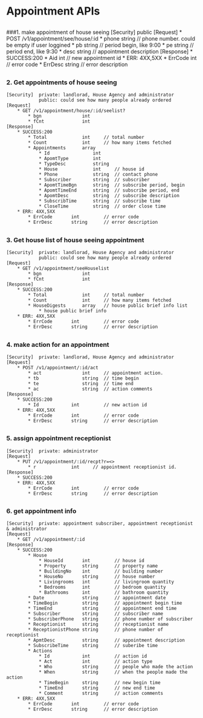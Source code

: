 # Appointment APIs

##
###1. make appointment of house seeing
	[Security]	public
	[Request]
  		* POST /v1/appointment/see/house/:id
	  		* phone			string	// phone number. could be empty if user loggined 
	  		* pb			string	// period begin, like 9:00
	  		* pe			string 	// period end, like 9:30
	  		* desc			string	// appointment description
	[Response]
		* SUCCESS:200 
			* Aid    		int		// new appointment id
		* ERR: 4XX,5XX
	  		* ErrCode		int			// error code
	  		* ErrDesc		string		// error description
##

### 2. Get appointments of house seeing
	[Security]	private: landlorad, House Agency and administrator
				public: could see how many people already ordered
	[Request]
  		* GET /v1/appointment/house/:id/seelist?
	  		* bgn				int
	  		* fCnt				int
	[Response]
		* SUCCESS:200 
			* Total    			int		// total number
			* Count				int		// how many items fetched
			* Appointments		array
				* Id				int
				* ApomtType			int
				* TypeDesc			string
				* House				int		// house id
				* Phone				string	// contact phone
				* Subscriber		string	// subscriber
				* ApomtTimeBgn		string	// subscribe period, begin
				* ApomtTimeEnd		string	// subscribe period, end
				* ApomtDesc			string	// subscribe description
				* SubscribTime		string	// subscribe time
				* CloseTime			string	// order close time
		* ERR: 4XX,5XX
	  		* ErrCode		int			// error code
	  		* ErrDesc		string		// error description
##

### 3. Get house list of house seeing appointment
	[Security]	private: landlorad, House Agency and administrator
				public: could see how many people already ordered
	[Request]
  		* GET /v1/appointment/seeHouselist
	  		* bgn				int
	  		* fCnt				int
	[Response]
		* SUCCESS:200 
			* Total    			int		// total number
			* Count				int		// how many items fetched
			* HouseDigests		array	// house public brief info list
				* house public brief info
		* ERR: 4XX,5XX
	  		* ErrCode		int			// error code
	  		* ErrDesc		string		// error description
##

### 4. make action for an appointment
	[Security]	private: landlorad, House Agency and administrator
	[Request]
  		* POST /v1/appointment/:id/act
	  		* act				int		// appointment action. 
	  		* tb				string	// time begin
	  		* te				string	// time end
	  		* ac				string	// action comments
	[Response]
		* SUCCESS:200 
			* Id			int			// new action id
		* ERR: 4XX,5XX
	  		* ErrCode		int			// error code
	  		* ErrDesc		string		// error description
##

### 5. assign appointment receptionist
	[Security]	private: administrator
	[Request]
  		* PUT /v1/appointment/:id/recpt?r=<>
	  		* r				int		// appointment receptionist id. 
	[Response]
		* SUCCESS:200 
		* ERR: 4XX,5XX
	  		* ErrCode		int			// error code
	  		* ErrDesc		string		// error description
##

### 6. get appointment info
	[Security]	private: appointment subscriber, appointment receptionist & administrator
	[Request]
  		* GET /v1/appointment/:id
	[Response]
		* SUCCESS:200
			* House
				* HouseId		int 		// house id
				* Property		string		// property name
				* BuildingNo	int			// building number
				* HouseNo		string		// house number
				* Livingrooms	int			// livingroom quantity
				* Bedrooms		int			// bedroom quantity
				* Bathrooms		int			// bathroom quantity 
			* Date				string		// appointment date
			* TimeBegin			string		// appointment begin time
			* TimeEnd			string		// appointment end time
			* Subscriber		string		// subscriber name
			* SubscriberPhone	string		// phone number of subscriber
			* Receptionist		string		// receptionist name
			* ReceptionistPhone	string		// phone number of receptionist
			* ApmtDesc			string 		// appointment description
			* SubscribeTime		string		// suberibe time
			* Actions
				* Id			int			// action id
				* Act			int 		// action type
				* Who			string		// people who made the action
				* When			string		// when the people made the action
				* TimeBegin		string		// new begin time
				* TimeEnd		string		// new end time
				* Comment		string		// action comments
		* ERR: 4XX,5XX
	  		* ErrCode		int			// error code
	  		* ErrDesc		string		// error description
